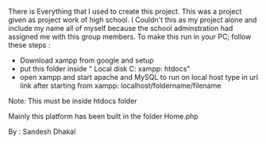 There is Everything that I used to create this project. This was a project given as project work of high school. I Couldn't this as my project alone and include my name all of myself because the school adminstration had assigned me with this group members.
To make this run in your PC; follow these steps :
- Download xampp from google and setup
- put this folder inside " Local disk C: xampp: htdocs"
- open xampp and start apache and MySQL
to run on local host
type in url link after starting from xampp:
localhost/foldername/filename

Note: This must be inside htdocs folder

Mainly this platform has been built in the folder Home.php



By : Sandesh Dhakal








